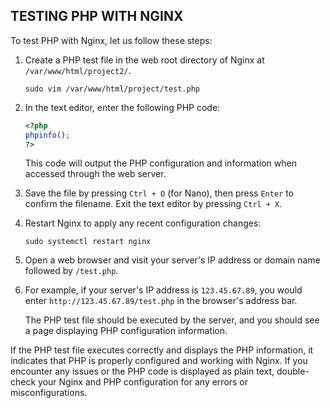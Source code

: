 ## TESTING PHP WITH NGINX ###
To test PHP with Nginx, let us follow these steps:

1. Create a PHP test file in the web root directory of Nginx at `/var/www/html/project2/`.
   ```
   sudo vim /var/www/html/project/test.php
   ```

2. In the text editor, enter the following PHP code:

   ```php
   <?php
   phpinfo();
   ?>
   ```

   This code will output the PHP configuration and information when accessed through the web server.

3. Save the file by pressing `Ctrl + O` (for Nano), then press `Enter` to confirm the filename. Exit the text editor by pressing `Ctrl + X`.

4. Restart Nginx to apply any recent configuration changes:
   ```
   sudo systemctl restart nginx
   ```

5. Open a web browser and visit your server's IP address or domain name followed by `/test.php`.
6. For example, if your server's IP address is `123.45.67.89`, you would enter `http://123.45.67.89/test.php` in the browser's address bar.

   The PHP test file should be executed by the server, and you should see a page displaying PHP configuration information.

If the PHP test file executes correctly and displays the PHP information, it indicates that PHP is properly configured and working with Nginx. If you encounter any issues or the PHP code is displayed as plain text, double-check your Nginx and PHP configuration for any errors or misconfigurations.
